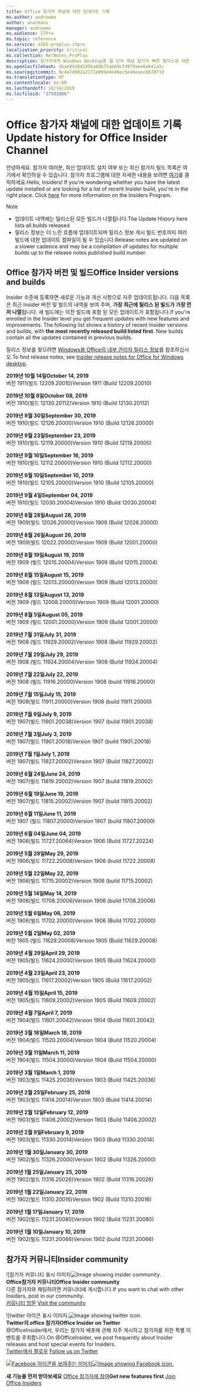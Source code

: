 ```yaml
---
title: Office 참가자 채널에 대한 업데이트 기록
ms.author: andrewmo
author: anankani
manager: andrewmo
ms.audience: ITPro
ms.topic: reference
ms.service: o365-proplus-itpro
localization_priority: Critical
ms.collection: RelNotes_ProPlus
description: 참가자에게 Windows Desktop용 월 단위 채널 참가자 빠른 릴리스에 대한 업데이트 내역을 제공합니다.
ms.openlocfilehash: dbae84384185ba68b75ab69cfd979aee6e641a5c
ms.sourcegitcommit: 9c4a7d9d2a2171e009e4e46ec5e46eaec6b78f10
ms.translationtype: HT
ms.contentlocale: ko-KR
ms.lasthandoff: 10/14/2019
ms.locfileid: "37501806"
---
```

# <a name="update-history-for-office-insider-channel"></a><span data-ttu-id="0d309-103">Office 참가자 채널에 대한 업데이트 기록</span><span class="sxs-lookup"><span data-stu-id="0d309-103">Update history for Office Insider Channel</span></span>

<span data-ttu-id="0d309-p101">안녕하세요. 참가자 여러분, 최신 업데이트 설치 여부 또는 최신 참가지 빌드 목록은 여기에서 확인하실 수 있습니다. 참가자 프로그램에 대한 자세한 내용을 보려면 [여기](https://insider.office.com/)를 클릭하세요.</span><span class="sxs-lookup"><span data-stu-id="0d309-p101">Hello, Insiders! If you're wondering whether you have the latest update installed or are looking for a list of recent Insider build, you're in the right place. Click [here](https://insider.office.com/) for more information on the Insiders Program.</span></span>

> [!NOTE]
> - <span data-ttu-id="0d309-107">업데이트 내역에는 릴리스된 모든 빌드가 나열됩니다.</span><span class="sxs-lookup"><span data-stu-id="0d309-107">The Update History here lists all builds released</span></span>
> - <span data-ttu-id="0d309-108">릴리스 정보는 더 느린 흐름에 업데이트되며 릴리스 정보 게시 빌드 번호까지 여러 빌드에 대한 업데이트 컴파일이 될 수 있습니다.</span><span class="sxs-lookup"><span data-stu-id="0d309-108">Release notes are updated on a slower cadence and may be a compilation of updates for multiple builds up to the release notes published build number.</span></span>

## <a name="office-insider-versions-and-builds"></a><span data-ttu-id="0d309-109">Office 참가자 버전 및 빌드</span><span class="sxs-lookup"><span data-stu-id="0d309-109">Office Insider versions and builds</span></span>

<span data-ttu-id="0d309-p102">Insider 수준에 등록하면 새로운 기능과 개선 사항으로 자주 업데이트됩니다. 다음 목록은 최근 Insider 버전 및 빌드의 내역을 보여 주며, **가장 최근에 릴리스 된 빌드가 가장 먼저 나열**됩니다. 새 빌드에는 이전 빌드에 포함 된 모든 업데이트가 포함됩니다.</span><span class="sxs-lookup"><span data-stu-id="0d309-p102">If you're enrolled in the Insider level you get frequent updates with new features and improvements. The following list shows a history of recent Insider versions and builds, with **the most recently released build listed first**. New builds contain all the updates contained in previous builds.</span></span>

<span data-ttu-id="0d309-113">릴리스 정보를 찾으려면 [Windows용 Office의 내부 관리자 릴리스 정보](https://docs.microsoft.com/ko-KR/OfficeUpdates/release-notes-office-insider)를 참조하십시오.</span><span class="sxs-lookup"><span data-stu-id="0d309-113">To find release notes, see [Insider release notes for Office for Windows desktop](https://docs.microsoft.com/ko-KR/OfficeUpdates/release-notes-office-insider).</span></span>

[//]: # (제거하지 마세요)

<span data-ttu-id="0d309-115">**2019년 10월 14일**</span><span class="sxs-lookup"><span data-stu-id="0d309-115">**October 14, 2019**</span></span><br/>
<span data-ttu-id="0d309-116">버전 1911(빌드 12209.20010)</span><span class="sxs-lookup"><span data-stu-id="0d309-116">Version 1911 (Build 12209.20010)</span></span><br/>

<span data-ttu-id="0d309-117">**2019년 10월 8일**</span><span class="sxs-lookup"><span data-stu-id="0d309-117">**October 08, 2019**</span></span><br/>
<span data-ttu-id="0d309-118">버전 1910(빌드 12130.20112)</span><span class="sxs-lookup"><span data-stu-id="0d309-118">Version 1910 (Build 12130.20112)</span></span><br/>

<span data-ttu-id="0d309-119">**2019년 9월 30일**</span><span class="sxs-lookup"><span data-stu-id="0d309-119">**September 30, 2019**</span></span><br/>
<span data-ttu-id="0d309-120">버전 1910(빌드 12126.20000)</span><span class="sxs-lookup"><span data-stu-id="0d309-120">Version 1910 (Build 12126.20000)</span></span><br/>

<span data-ttu-id="0d309-121">**2019년 9월 23일**</span><span class="sxs-lookup"><span data-stu-id="0d309-121">**September 23, 2019**</span></span><br/>
<span data-ttu-id="0d309-122">버전 1910(빌드 12119.20000)</span><span class="sxs-lookup"><span data-stu-id="0d309-122">Version 1910 (Build 12119.20000)</span></span><br/>

<span data-ttu-id="0d309-123">**2019년 9월 16일**</span><span class="sxs-lookup"><span data-stu-id="0d309-123">**September 16, 2019**</span></span><br/>
<span data-ttu-id="0d309-124">버전 1910(빌드 12112.20000)</span><span class="sxs-lookup"><span data-stu-id="0d309-124">Version 1910 (Build 12112.20000)</span></span><br/>

<span data-ttu-id="0d309-125">**2019년 9월 10일**</span><span class="sxs-lookup"><span data-stu-id="0d309-125">**September 10, 2019**</span></span><br/>
<span data-ttu-id="0d309-126">버전 1910(빌드 12105.20000)</span><span class="sxs-lookup"><span data-stu-id="0d309-126">Version 1910 (Build 12105.20000)</span></span><br/>

<span data-ttu-id="0d309-127">**2019년 9월 4일**</span><span class="sxs-lookup"><span data-stu-id="0d309-127">**September 04, 2019**</span></span><br/>
<span data-ttu-id="0d309-128">버전 1910(빌드 12030.20004)</span><span class="sxs-lookup"><span data-stu-id="0d309-128">Version 1910 (Build 12030.20004)</span></span><br/>

<span data-ttu-id="0d309-129">**2019년 8월 28일**</span><span class="sxs-lookup"><span data-stu-id="0d309-129">**August 28, 2019**</span></span><br/>
<span data-ttu-id="0d309-130">버전 1909(빌드 12026.20000)</span><span class="sxs-lookup"><span data-stu-id="0d309-130">Version 1909 (Build 12026.20000)</span></span><br/>

<span data-ttu-id="0d309-131">**2019년 8월 26일**</span><span class="sxs-lookup"><span data-stu-id="0d309-131">**August 26, 2019**</span></span><br/>
<span data-ttu-id="0d309-132">버전 1909(빌드 12022.20000)</span><span class="sxs-lookup"><span data-stu-id="0d309-132">Version 1909 (Build 12001.20000)</span></span><br/>

<span data-ttu-id="0d309-133">**2019년 8월 19일**</span><span class="sxs-lookup"><span data-stu-id="0d309-133">**August 19, 2019**</span></span><br/>
<span data-ttu-id="0d309-134">버전 1909 (빌드 12015.20004)</span><span class="sxs-lookup"><span data-stu-id="0d309-134">Version 1909 (Build 12015.20004)</span></span><br/>

<span data-ttu-id="0d309-135">**2019년 8월 15일**</span><span class="sxs-lookup"><span data-stu-id="0d309-135">**August 15, 2019**</span></span><br/>
<span data-ttu-id="0d309-136">버전 1909 (빌드 12013.20000)</span><span class="sxs-lookup"><span data-stu-id="0d309-136">Version 1909 (Build 12013.20000)</span></span><br/>

<span data-ttu-id="0d309-137">**2019년 8월 13일**</span><span class="sxs-lookup"><span data-stu-id="0d309-137">**August 13, 2019**</span></span><br/>
<span data-ttu-id="0d309-138">버전 1909 (빌드 12008.20000)</span><span class="sxs-lookup"><span data-stu-id="0d309-138">Version 1909 (Build 12001.20000)</span></span><br/>

<span data-ttu-id="0d309-139">**2019년 8월 5일**</span><span class="sxs-lookup"><span data-stu-id="0d309-139">**August 05, 2019**</span></span><br/>
<span data-ttu-id="0d309-140">버전 1909 (빌드 12001.20000)</span><span class="sxs-lookup"><span data-stu-id="0d309-140">Version 1909 (Build 12001.20000)</span></span><br/>

<span data-ttu-id="0d309-141">**2019년 7월 31일**</span><span class="sxs-lookup"><span data-stu-id="0d309-141">**July 31, 2019**</span></span><br/>
<span data-ttu-id="0d309-142">버전 1908 (빌드 11929.20002)</span><span class="sxs-lookup"><span data-stu-id="0d309-142">Version 1908 (Build 11929.20002)</span></span><br/>

<span data-ttu-id="0d309-143">**2019년 7월 29일**</span><span class="sxs-lookup"><span data-stu-id="0d309-143">**July 29, 2019**</span></span><br/>
<span data-ttu-id="0d309-144">버전 1908 (빌드 11924.20004)</span><span class="sxs-lookup"><span data-stu-id="0d309-144">Version 1908 (Build 11924.20004)</span></span><br/>

<span data-ttu-id="0d309-145">**2019년 7월 22일**</span><span class="sxs-lookup"><span data-stu-id="0d309-145">**July 22, 2019**</span></span><br/>
<span data-ttu-id="0d309-146">버전 1908 (빌드 11916.20000)</span><span class="sxs-lookup"><span data-stu-id="0d309-146">Version 1908 (build 11916.20000)</span></span><br/>

<span data-ttu-id="0d309-147">**2019년 7월 15일**</span><span class="sxs-lookup"><span data-stu-id="0d309-147">**July 15, 2019**</span></span><br/>
<span data-ttu-id="0d309-148">버전 1908(빌드 11911.20000)</span><span class="sxs-lookup"><span data-stu-id="0d309-148">Version 1908 (build 11911.20000)</span></span><br/>

<span data-ttu-id="0d309-149">**2019년 7월 9일**</span><span class="sxs-lookup"><span data-stu-id="0d309-149">**July 9, 2019**</span></span><br/>
<span data-ttu-id="0d309-150">버전 1907(빌드 11901.20038)</span><span class="sxs-lookup"><span data-stu-id="0d309-150">Version 1907 (build 11901.20038)</span></span><br/>

<span data-ttu-id="0d309-151">**2019년 7월 3일**</span><span class="sxs-lookup"><span data-stu-id="0d309-151">**July 3, 2019**</span></span><br/>
<span data-ttu-id="0d309-152">버전 1907(빌드 11901.20018)</span><span class="sxs-lookup"><span data-stu-id="0d309-152">Version 1907 (build 11901.20018)</span></span><br/>

<span data-ttu-id="0d309-153">**2019년 7월 1일**</span><span class="sxs-lookup"><span data-stu-id="0d309-153">**July 1, 2019**</span></span><br/>
<span data-ttu-id="0d309-154">버전 1907(빌드 11827.20002)</span><span class="sxs-lookup"><span data-stu-id="0d309-154">Version 1907 (Build 11827.20002)</span></span><br/>

<span data-ttu-id="0d309-155">**2019년 6월 24일**</span><span class="sxs-lookup"><span data-stu-id="0d309-155">**June 24, 2019**</span></span><br/>
<span data-ttu-id="0d309-156">버전 1907(빌드 11819.20002)</span><span class="sxs-lookup"><span data-stu-id="0d309-156">Version 1907 (build 11819.20002)</span></span><br/>

<span data-ttu-id="0d309-157">**2019년 6월 19일**</span><span class="sxs-lookup"><span data-stu-id="0d309-157">**June 19, 2019**</span></span><br/>
<span data-ttu-id="0d309-158">버전 1907(빌드 11815.20002)</span><span class="sxs-lookup"><span data-stu-id="0d309-158">Version 1907 (build 11815.20002)</span></span><br/>

<span data-ttu-id="0d309-159">**2019년 6월 11일**</span><span class="sxs-lookup"><span data-stu-id="0d309-159">**June 11, 2019**</span></span><br/>
<span data-ttu-id="0d309-160">버전 1907 (빌드 11807.20000)</span><span class="sxs-lookup"><span data-stu-id="0d309-160">Version 1907 (build 11807.20000)</span></span><br/>

<span data-ttu-id="0d309-161">**2019년 6월 04일**</span><span class="sxs-lookup"><span data-stu-id="0d309-161">**June 04, 2019**</span></span><br/>
<span data-ttu-id="0d309-162">버전 1906(빌드 11727.20064)</span><span class="sxs-lookup"><span data-stu-id="0d309-162">Version 1906 (Build 11727.20224)</span></span><br/>


<span data-ttu-id="0d309-163">**2019년 5월 29일**</span><span class="sxs-lookup"><span data-stu-id="0d309-163">**May 29, 2019**</span></span><br/>
<span data-ttu-id="0d309-164">버전 1906(빌드 11722.20008)</span><span class="sxs-lookup"><span data-stu-id="0d309-164">Version 1906 (build 11722.20008)</span></span><br/>

<span data-ttu-id="0d309-165">**2019년 5월 22일**</span><span class="sxs-lookup"><span data-stu-id="0d309-165">**May 22, 2019**</span></span><br/> <span data-ttu-id="0d309-166">버전 1906(빌드 11715.20002)</span><span class="sxs-lookup"><span data-stu-id="0d309-166">Version 1906 (build 11715.20002)</span></span><br/> 

<span data-ttu-id="0d309-167">**2019년 5월 14일**</span><span class="sxs-lookup"><span data-stu-id="0d309-167">**May 14, 2019**</span></span><br/> <span data-ttu-id="0d309-168">버전 1906(빌드 11708.20006)</span><span class="sxs-lookup"><span data-stu-id="0d309-168">Version 1906 (build 11708.20006)</span></span><br/>

<span data-ttu-id="0d309-169">**2019년 5월 6일**</span><span class="sxs-lookup"><span data-stu-id="0d309-169">**May 06, 2019**</span></span><br/>
<span data-ttu-id="0d309-170">버전 1906(빌드 11702.20000)</span><span class="sxs-lookup"><span data-stu-id="0d309-170">Version 1906 (Build 11702.20000)</span></span><br/>

<span data-ttu-id="0d309-171">**2019년 5월 2일**</span><span class="sxs-lookup"><span data-stu-id="0d309-171">**May 02, 2019**</span></span><br/>
<span data-ttu-id="0d309-172">버전 1905 (빌드 11629.20008)</span><span class="sxs-lookup"><span data-stu-id="0d309-172">Version 1905 (Build 11629.20008)</span></span><br/>

<span data-ttu-id="0d309-173">**2019년 4월 29일**</span><span class="sxs-lookup"><span data-stu-id="0d309-173">**April 29, 2019**</span></span><br/>
<span data-ttu-id="0d309-174">버전 1905(빌드 11624.20000)</span><span class="sxs-lookup"><span data-stu-id="0d309-174">Version 1905 (Build 11624.20000)</span></span><br/>

<span data-ttu-id="0d309-175">**2019년 4월 23일**</span><span class="sxs-lookup"><span data-stu-id="0d309-175">**April 23, 2019**</span></span><br/> <span data-ttu-id="0d309-176">버전 1905(빌드 11617.20002)</span><span class="sxs-lookup"><span data-stu-id="0d309-176">Version 1905 (Build 11617.20002)</span></span><br/>

<span data-ttu-id="0d309-177">**2019년 4월 15일**</span><span class="sxs-lookup"><span data-stu-id="0d309-177">**April 15, 2019**</span></span><br/> <span data-ttu-id="0d309-178">버전 1905(빌드 11609.20002)</span><span class="sxs-lookup"><span data-stu-id="0d309-178">Version 1905 (Build 11609.20002)</span></span><br/>

<span data-ttu-id="0d309-179">**2019년 4월 7일**</span><span class="sxs-lookup"><span data-stu-id="0d309-179">**April 7, 2019**</span></span><br/> <span data-ttu-id="0d309-180">버전 1904(빌드 11601.20042)</span><span class="sxs-lookup"><span data-stu-id="0d309-180">Version 1904 (Build 11601.20042)</span></span><br/>

<span data-ttu-id="0d309-181">**2019년 3월 18일**</span><span class="sxs-lookup"><span data-stu-id="0d309-181">**March 18, 2019**</span></span><br/> <span data-ttu-id="0d309-182">버전 1904(빌드 11520.20004)</span><span class="sxs-lookup"><span data-stu-id="0d309-182">Version 1904 (Build 11520.20004)</span></span><br/>

<span data-ttu-id="0d309-183">**2019년 3월 11일**</span><span class="sxs-lookup"><span data-stu-id="0d309-183">**March 11, 2019**</span></span><br/> <span data-ttu-id="0d309-184">버전 1904(빌드 11504.20000)</span><span class="sxs-lookup"><span data-stu-id="0d309-184">Version 1904 (Build 11504.20000)</span></span><br/>

<span data-ttu-id="0d309-185">**2019년 3월 1일**</span><span class="sxs-lookup"><span data-stu-id="0d309-185">**March 1, 2019**</span></span><br/> <span data-ttu-id="0d309-186">버전 1903(빌드 11425.20036)</span><span class="sxs-lookup"><span data-stu-id="0d309-186">Version 1903 (Build 11425.20036)</span></span><br/> 

<span data-ttu-id="0d309-187">**2019년 2월 25일**</span><span class="sxs-lookup"><span data-stu-id="0d309-187">**February 25, 2019**</span></span><br/> <span data-ttu-id="0d309-188">버전 1903(빌드 11414.20014)</span><span class="sxs-lookup"><span data-stu-id="0d309-188">Version 1903 (Build 11414.20014)</span></span><br/> 

<span data-ttu-id="0d309-189">**2019년 2월 12일**</span><span class="sxs-lookup"><span data-stu-id="0d309-189">**February 12, 2019**</span></span><br/> <span data-ttu-id="0d309-190">버전 1903(빌드 11406.20002)</span><span class="sxs-lookup"><span data-stu-id="0d309-190">Version 1903 (Build 11406.20002)</span></span><br/> 

<span data-ttu-id="0d309-191">**2019년 2월 9일**</span><span class="sxs-lookup"><span data-stu-id="0d309-191">**February 9, 2019**</span></span><br/> <span data-ttu-id="0d309-192">버전 1903(빌드 11330.20014)</span><span class="sxs-lookup"><span data-stu-id="0d309-192">Version 1903 (Build 11330.20014)</span></span><br/> 

<span data-ttu-id="0d309-193">**2019년 1월 30일**</span><span class="sxs-lookup"><span data-stu-id="0d309-193">**January 30, 2019**</span></span><br/> <span data-ttu-id="0d309-194">버전 1902(빌드 11326.20000)</span><span class="sxs-lookup"><span data-stu-id="0d309-194">Version 1902 (Build 11326.20000)</span></span><br/> 

<span data-ttu-id="0d309-195">**2019년 1월 25일**</span><span class="sxs-lookup"><span data-stu-id="0d309-195">**January 25, 2019**</span></span><br/> <span data-ttu-id="0d309-196">버전 1902(빌드 11316.20026)</span><span class="sxs-lookup"><span data-stu-id="0d309-196">Version 1902 (Build 11316.20026)</span></span><br/> 

<span data-ttu-id="0d309-197">**2019년 1월 22일**</span><span class="sxs-lookup"><span data-stu-id="0d309-197">**January 22, 2019**</span></span><br/> <span data-ttu-id="0d309-198">버전 1902(빌드 11310.20016)</span><span class="sxs-lookup"><span data-stu-id="0d309-198">Version 1902 (Build 11310.20016)</span></span><br/> 

<span data-ttu-id="0d309-199">**2019년 1월 17일**</span><span class="sxs-lookup"><span data-stu-id="0d309-199">**January 17, 2019**</span></span><br/> <span data-ttu-id="0d309-200">버전 1902(빌드 11231.20080)</span><span class="sxs-lookup"><span data-stu-id="0d309-200">Version 1902 (Build 11231.20080)</span></span><br/>

<span data-ttu-id="0d309-201">**2019년 1월 10일**</span><span class="sxs-lookup"><span data-stu-id="0d309-201">**January 10, 2019**</span></span><br/> <span data-ttu-id="0d309-202">버전 1902(빌드 11231.20066)</span><span class="sxs-lookup"><span data-stu-id="0d309-202">Version 1902 (build 11231.20066)</span></span><br/> 

## <a name="insider-community"></a><span data-ttu-id="0d309-203">참가자 커뮤니티</span><span class="sxs-lookup"><span data-stu-id="0d309-203">Insider community</span></span>

<span data-ttu-id="0d309-204">![참가자 커뮤니티 표시 이미지</span><span class="sxs-lookup"><span data-stu-id="0d309-204">![Image showing insider community.</span></span> ](images/insidercommunity.png) <br/>
<span data-ttu-id="0d309-205">**Office참가자 커뮤니티**</span><span class="sxs-lookup"><span data-stu-id="0d309-205">**Office Insider community**</span></span><br/> <span data-ttu-id="0d309-206">다른 참가자와 채팅하려면 커뮤니티에 게시합니다.</span><span class="sxs-lookup"><span data-stu-id="0d309-206">If you want to chat with other Insiders, post in our community.</span></span><br/><span data-ttu-id="0d309-207"> 
[커뮤니티 방문](https://go.microsoft.com/fwlink/?linkid=843493)</span><span class="sxs-lookup"><span data-stu-id="0d309-207"> 
[Visit the community](https://go.microsoft.com/fwlink/?linkid=843493)</span></span><br/> 

<span data-ttu-id="0d309-208">![twitter 아이콘 표시 이미지.</span><span class="sxs-lookup"><span data-stu-id="0d309-208">![Image showing twitter icon.</span></span> ](images/twitter.png)<br/>
<span data-ttu-id="0d309-209">**Twitter의 office 참가자**</span><span class="sxs-lookup"><span data-stu-id="0d309-209">**Office Insider on Twitter**</span></span><br/> <span data-ttu-id="0d309-210">@OfficeInsider에서, 우리는 참가자 배포에 관해 자주 게시하고 참가자를 위한 특별 이벤트를 주최합니다.</span><span class="sxs-lookup"><span data-stu-id="0d309-210">On @OfficeInsider, we post frequently about Insider releases and host special events for Insiders.</span></span><br/><span data-ttu-id="0d309-211"> 
[Twitter에서 팔로우](https://go.microsoft.com/fwlink/?linkid=717717)</span><span class="sxs-lookup"><span data-stu-id="0d309-211"> 
[Follow us on Twitter](https://go.microsoft.com/fwlink/?linkid=717717)</span></span><br/> 

<span data-ttu-id="0d309-212">[
  ![Facebook 아이콘을 보여주는 이미지](images/facebook.png)](https://www.facebook.com/sharer.php?u=https://support.office.com/en-us/article/Update-history-for-Office-Insider-for-Windows-desktop-64bbb317-972a-4933-8b82-cc866f0b067c)</span><span class="sxs-lookup"><span data-stu-id="0d309-212">[![Image showing Facebook icon. ](images/facebook.png)](https://www.facebook.com/sharer.php?u=https://support.office.com/en-us/article/Update-history-for-Office-Insider-for-Windows-desktop-64bbb317-972a-4933-8b82-cc866f0b067c)</span></span>


<span data-ttu-id="0d309-213">**새 기능을 먼저 받아보세요**
[Office 참가자에 참여](https://insider.office.com/)</span><span class="sxs-lookup"><span data-stu-id="0d309-213">**Get new features first**
[Join Office Insiders](https://insider.office.com/)</span></span>